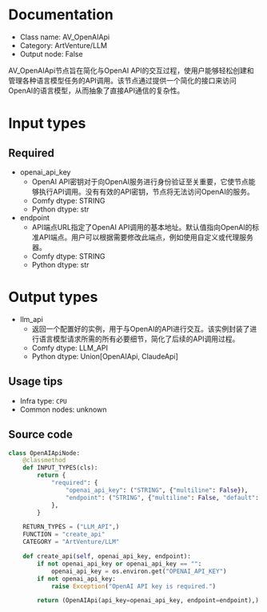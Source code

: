 
# Documentation
- Class name: AV_OpenAIApi
- Category: ArtVenture/LLM
- Output node: False

AV_OpenAIApi节点旨在简化与OpenAI API的交互过程，使用户能够轻松创建和管理各种语言模型任务的API调用。该节点通过提供一个简化的接口来访问OpenAI的语言模型，从而抽象了直接API通信的复杂性。

# Input types
## Required
- openai_api_key
    - OpenAI API密钥对于向OpenAI服务进行身份验证至关重要，它使节点能够执行API调用。没有有效的API密钥，节点将无法访问OpenAI的服务。
    - Comfy dtype: STRING
    - Python dtype: str
- endpoint
    - API端点URL指定了OpenAI API调用的基本地址。默认值指向OpenAI的标准API端点。用户可以根据需要修改此端点，例如使用自定义或代理服务器。
    - Comfy dtype: STRING
    - Python dtype: str

# Output types
- llm_api
    - 返回一个配置好的实例，用于与OpenAI的API进行交互。该实例封装了进行语言模型请求所需的所有必要细节，简化了后续的API调用过程。
    - Comfy dtype: LLM_API
    - Python dtype: Union[OpenAIApi, ClaudeApi]


## Usage tips
- Infra type: `CPU`
- Common nodes: unknown


## Source code
```python
class OpenAIApiNode:
    @classmethod
    def INPUT_TYPES(cls):
        return {
            "required": {
                "openai_api_key": ("STRING", {"multiline": False}),
                "endpoint": ("STRING", {"multiline": False, "default": "https://api.openai.com/v1"}),
            },
        }

    RETURN_TYPES = ("LLM_API",)
    FUNCTION = "create_api"
    CATEGORY = "ArtVenture/LLM"

    def create_api(self, openai_api_key, endpoint):
        if not openai_api_key or openai_api_key == "":
            openai_api_key = os.environ.get("OPENAI_API_KEY")
        if not openai_api_key:
            raise Exception("OpenAI API key is required.")

        return (OpenAIApi(api_key=openai_api_key, endpoint=endpoint),)

```
